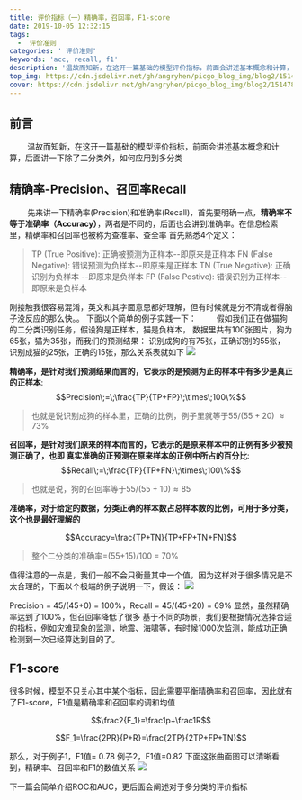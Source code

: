 ```yaml
---
title: 评价指标（一）精确率，召回率，F1-score
date: 2019-10-05 12:32:15
tags: 
  -  评价准则
categories: ' 评价准则'
keywords: 'acc, recall, f1'
description: '温故而知新，在这开一篇基础的模型评价指标，前面会讲述基本概念和计算，后面讲一下除了二分类外，如何应用到多分类'
top_img: https://cdn.jsdelivr.net/gh/angryhen/picgo_blog_img/blog2/15147802-3b4a3805c579656d.png
cover: https://cdn.jsdelivr.net/gh/angryhen/picgo_blog_img/blog2/15147802-3b4a3805c579656d.png
---
```


## 前言

&emsp; &emsp;温故而知新，在这开一篇基础的模型评价指标，前面会讲述基本概念和计算，后面讲一下除了二分类外，如何应用到多分类

## 精确率-Precision、召回率Recall

&emsp; &emsp;先来讲一下精确率(Precision)和准确率(Recall)，首先要明确一点，**精确率不等于准确率（Accuracy）**，两者是不同的，后面也会讲到准确率。在信息检索里，精确率和召回率也被称为查准率、查全率
首先熟悉4个定义：

>TP (True Positive): 正确被预测为正样本--即原来是正样本
>FN (False Negative): 错误预测为负样本--即原来是正样本
>TN (True Negative):  正确识别为负样本 --即原来是负样本
>FP (False Postive): 错误识别为正样本--即原来是负样本

刚接触我很容易混淆，英文和其字面意思都好理解，但有时候就是分不清或者得脑子没反应的那么快。。
下面以个简单的例子实践一下：
&emsp; &emsp;假如我们正在做猫狗的二分类识别任务，假设狗是正样本，猫是负样本，
数据里共有100张图片，狗为65张，猫为35张，而我们的预测结果：
识别成狗的有75张，正确识别的55张，识别成猫的25张，正确的15张，那么关系表就如下
![]( https://cdn.jsdelivr.net/gh/angryhen/picgo_blog_img/blog2/15147802-cd41e8c0ad8d39a7.png)

**精确率，是针对我们预测结果而言的，它表示的是预测为正的样本中有多少是真正的正样本**:
$$Precision\;=\;\frac{TP}{TP+FP}\;\times\;100\%$$

>也就是说识别成狗的样本里，正确的比例，例子里就等于$55/(55+20)\;\approx73\%$

**召回率，是针对我们原来的样本而言的，它表示的是原来样本中的正例有多少被预测正确了，也即 真实准确的正预测在原来样本的正例中所占的百分比**:
$$Recall\;=\;\frac{TP}{TP+FN}\;\times\;100\%$$

>也就是说，狗的召回率等于$55/(55+10) \approx 85%$

**准确率，对于给定的数据，分类正确的样本数占总样本数的比例，可用于多分类，这个也是最好理解的**

$$Accuracy=\frac{TP+TN}{TP+FP+TN+FN}$$

>整个二分类的准确率=(55+15)/100 = 70%

值得注意的一点是，我们一般不会只衡量其中一个值，因为这样对于很多情况是不太合理的，下面以个极端的例子说明一下，假设：
![]( https://cdn.jsdelivr.net/gh/angryhen/picgo_blog_img/blog2/15147802-a953a0c49af8b83e.png)

Precision = 45/(45+0) = 100%，Recall = 45/(45+20) = 69%
显然，虽然精确率达到了100%，但召回率降低了很多
基于不同的场景，我们要根据情况选择合适的指标，例如灾难现象的监测，地震、海啸等，有时候1000次监测，能成功正确检测到一次已经算达到目的了。

## F1-score

很多时候，模型不只关心其中某个指标，因此需要平衡精确率和召回率，因此就有了F1-score，F1值是精确率和召回率的调和均值

$$\frac2{F_1}=\frac1p+\frac1R$$

$$F_1=\frac{2PR}{P+R}=\frac{2TP}{2TP+FP+TN}$$

那么，对于例子1，F1值= 0.78
例子2，F1值=0.82
下面这张曲面图可以清晰看到，精确率、召回率和F1的数值关系
![]( https://cdn.jsdelivr.net/gh/angryhen/picgo_blog_img/blog2/15147802-3b4a3805c579656d.png)

下一篇会简单介绍ROC和AUC，更后面会阐述对于多分类的评价指标